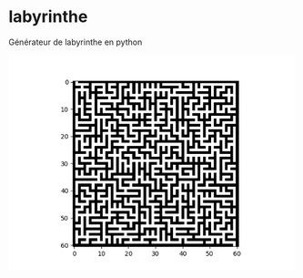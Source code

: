# labyrinthe
Générateur de labyrinthe en python

![Exemple](https://raw.githubusercontent.com/Yaceee/labyrinthe/master/exemple.png)
